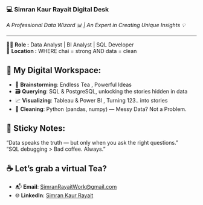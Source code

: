 ### 💻 Simran Kaur Rayait Digital Desk
<i>A Professional Data Wizard 📊  | An Expert in Creating Unique Insights 💡</i>
_____
  👩‍💻 **Role :** Data Analyst | BI Analyst | SQL Developer</br>
 📍 **Location :**  WHERE chai = strong AND data = clean </br>

## 🌿 My Digital Workspace:
- 🧠 **Brainstorming**: Endless Tea , Powerful Ideas
- 🗃️ **Querying**: SQL & PostgreSQL, unlocking the stories hidden in data  
- 📈 **Visualizing**: Tableau & Power BI , Turning 123.. into stories
- 🧹 **Cleaning**: Python (pandas, numpy) — Messy Data? Not a Problem.
  

## 🧾 Sticky Notes:</br>
“Data speaks the truth — but only when you ask the right questions.” </br>
“SQL debugging > Bad coffee. Always.”

## ☕ Let’s grab a virtual Tea? 
- 📬 **Email**: [SimranRayaitWork@gmail.com](mailto:SimranRayaitWork@gmail.com)  
- 🌐 **LinkedIn**: [Simran Kaur Rayait](https://www.linkedin.com/in/simran-kaur-rayait-9378b2186)
